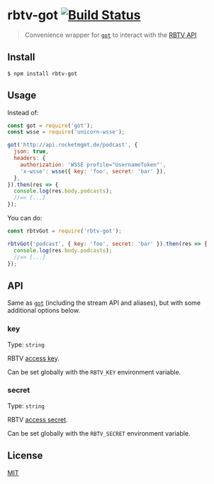 # rbtv-got [![Build Status](https://api.travis-ci.org/DerTieran/rbtv-got.svg?branch=master)](https://travis-ci.org/DerTieran/rbtv-got)

> Convenience wrapper for [`got`](https://github.com/sindresorhus/got) to interact with the [RBTV API](https://dertieran.github.io/RocketBeansAPI/)

## Install

```
$ npm install rbtv-got
```

## Usage

Instead of:

```js
const got = require('got');
const wsse = require('unicorn-wsse');

got('http://api.rocketmgmt.de/podcast', {
  json: true,
  headers: {
    authorization: 'WSSE profile="UsernameToken"',
    'x-wsse': wsse({ key: 'foo', secret: 'bar' }),
  },
}).then(res => {
  console.log(res.body.podcasts);
  //=> [...]
});
```

You can do:

```js
const rbtvGot = require('rbtv-got');

rbtvGot('podcast', { key: 'foo', secret: 'bar' }).then(res => {
  console.log(res.body.podcasts);
  //=> [...]
});
```

## API

Same as [`got`](https://github.com/sindresorhus/got) (including the stream API and aliases), but with some additional options below.

### key

Type: `string`

RBTV [access key](https://dertieran.github.io/RocketBeansAPI/#header-authorization).

Can be set globally with the `RBTV_KEY` environment variable.

### secret

Type: `string`

RBTV [access secret](https://dertieran.github.io/RocketBeansAPI/#header-authorization).

Can be set globally with the `RBTV_SECRET` environment variable.

## License

[MIT](https://github.com/DerTieran/rbtv-got/blob/master/license)
